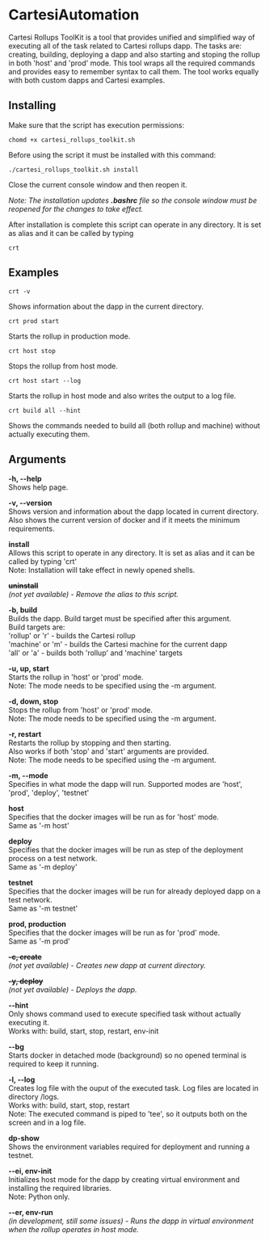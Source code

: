 # CartesiAutomation

Cartesi Rollups ToolKit is a tool that provides unified and simplified way of executing all of the task related to Cartesi rollups dapp.
The tasks are: creating, building, deploying a dapp and also starting and stoping the rollup in both 'host' and 'prod' mode.
This tool wraps all the required commands and provides easy to remember syntax to call them.
The tool works equally with both custom dapps and Cartesi examples.

## Installing

Make sure that the script has execution permissions:
```shell
chomd +x cartesi_rollups_toolkit.sh
```

Before using the script it must be installed with this command:
```shell
./cartesi_rollups_toolkit.sh install
```
Close the current console window and then reopen it.

*Note: The installation updates __.bashrc__ file so the console window must be reopened for the changes to take effect.*

After installation is complete this script can operate in any directory. It is set as alias and it can be called by typing
```shell
crt
```

## Examples

```shell
crt -v
```
Shows information about the dapp in the current directory.

```shell
crt prod start
```
Starts the rollup in production mode.

```shell
crt host stop
```
Stops the rollup from host mode.

```shell
crt host start --log
```
Starts the rollup in host mode and also writes the output to a log file.

```shell
crt build all --hint
```
Shows the commands needed to build all (both rollup and machine) without actually executing them.

## Arguments

**-h, --help**  
Shows help page.

**-v, --version**  
Shows version and information about the dapp located in current directory.  
Also shows the current version of docker and if it meets the minimum requirements.

**install**  
Allows this script to operate in any directory. It is set as alias and it can be called by typing 'crt'  
Note: Installation will take effect in newly opened shells.

~~**uninstall**~~  
*(not yet available) - Remove the alias to this script.*

**-b, build**  
Builds the dapp. Build target must be specified after this argument.  
Build targets are:  
  'rollup' or 'r' - builds the Cartesi rollup  
  'machine' or 'm' - builds the Cartesi machine for the current dapp  
  'all' or 'a' - builds both 'rollup' and 'machine' targets  

**-u, up, start**  
Starts the rollup in 'host' or 'prod' mode.  
Note: The mode needs to be specified using the -m argument.

**-d, down, stop**  
Stops the rollup from 'host' or 'prod' mode.  
Note: The mode needs to be specified using the -m argument.

**-r, restart**  
Restarts the rollup by stopping and then starting.  
Also works if both 'stop' and 'start' arguments are provided.  
Note: The mode needs to be specified using the -m argument.

**-m, --mode**  
Specifies in what mode the dapp will run. Supported modes are 'host', 'prod', 'deploy', 'testnet'

**host**  
Specifies that the docker images will be run as for 'host' mode.  
Same as '-m host'

**deploy**  
Specifies that the docker images will be run as step of the deployment process on a test network.  
Same as '-m deploy'

**testnet**  
Specifies that the docker images will be run for already deployed dapp on a test network.  
Same as '-m testnet'

**prod, production**  
Specifies that the docker images will be run as for 'prod' mode.  
Same as '-m prod'

~~**-c, create**~~  
*(not yet available) - Creates new dapp at current directory.*

~~**-y, deploy**~~  
*(not yet available) - Deploys the dapp.*

**--hint**  
Only shows command used to execute specified task without actually executing it.  
Works with: build, start, stop, restart, env-init

**--bg**  
Starts docker in detached mode (background) so no opened terminal is required to keep it running.

**-l, --log**  
Creates log file with the ouput of the executed task. Log files are located in directory /logs.  
Works with: build, start, stop, restart  
Note: The executed command is piped to 'tee', so it outputs both on the screen and in a log file.

**dp-show**  
Shows the environment variables required for deployment and running a testnet.  

**--ei, env-init**  
Initializes host mode for the dapp by creating virtual environment and installing the required libraries.  
Note: Python only.

**--er, env-run**  
*(in development, still some issues) - Runs the dapp in virtual environment when the rollup operates in host mode.*
